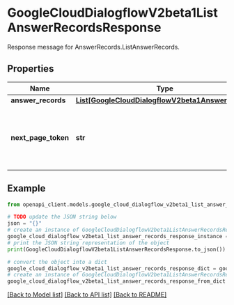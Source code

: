 # GoogleCloudDialogflowV2beta1ListAnswerRecordsResponse

Response message for AnswerRecords.ListAnswerRecords.

## Properties

Name | Type | Description | Notes
------------ | ------------- | ------------- | -------------
**answer_records** | [**List[GoogleCloudDialogflowV2beta1AnswerRecord]**](GoogleCloudDialogflowV2beta1AnswerRecord.md) | The list of answer records. | [optional] 
**next_page_token** | **str** | A token to retrieve next page of results. Or empty if there are no more results. Pass this value in the ListAnswerRecordsRequest.page_token field in the subsequent call to &#x60;ListAnswerRecords&#x60; method to retrieve the next page of results. | [optional] 

## Example

```python
from openapi_client.models.google_cloud_dialogflow_v2beta1_list_answer_records_response import GoogleCloudDialogflowV2beta1ListAnswerRecordsResponse

# TODO update the JSON string below
json = "{}"
# create an instance of GoogleCloudDialogflowV2beta1ListAnswerRecordsResponse from a JSON string
google_cloud_dialogflow_v2beta1_list_answer_records_response_instance = GoogleCloudDialogflowV2beta1ListAnswerRecordsResponse.from_json(json)
# print the JSON string representation of the object
print(GoogleCloudDialogflowV2beta1ListAnswerRecordsResponse.to_json())

# convert the object into a dict
google_cloud_dialogflow_v2beta1_list_answer_records_response_dict = google_cloud_dialogflow_v2beta1_list_answer_records_response_instance.to_dict()
# create an instance of GoogleCloudDialogflowV2beta1ListAnswerRecordsResponse from a dict
google_cloud_dialogflow_v2beta1_list_answer_records_response_from_dict = GoogleCloudDialogflowV2beta1ListAnswerRecordsResponse.from_dict(google_cloud_dialogflow_v2beta1_list_answer_records_response_dict)
```
[[Back to Model list]](../README.md#documentation-for-models) [[Back to API list]](../README.md#documentation-for-api-endpoints) [[Back to README]](../README.md)


